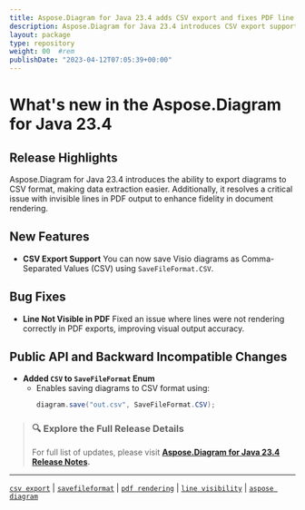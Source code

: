 ```yaml
---
title: Aspose.Diagram for Java 23.4 adds CSV export and fixes PDF line issue
description: Aspose.Diagram for Java 23.4 introduces CSV export support and resolves missing line rendering when saving diagrams to PDF format.
layout: package
type: repository
weight: 00	#rem
publishDate: "2023-04-12T07:05:39+00:00"
---
```


# What's new in the Aspose.Diagram for Java 23.4

## Release Highlights

Aspose.Diagram for Java 23.4 introduces the ability to export diagrams to CSV format, making data extraction easier. Additionally, it resolves a critical issue with invisible lines in PDF output to enhance fidelity in document rendering.

## New Features

- **CSV Export Support**
  You can now save Visio diagrams as Comma-Separated Values (CSV) using `SaveFileFormat.CSV`.

## Bug Fixes

- **Line Not Visible in PDF**
  Fixed an issue where lines were not rendering correctly in PDF exports, improving visual output accuracy.

## Public API and Backward Incompatible Changes

- **Added `CSV` to `SaveFileFormat` Enum**
  - Enables saving diagrams to CSV format using:
    ```java
    diagram.save("out.csv", SaveFileFormat.CSV);
    ```

> ### 🔍 Explore the Full Release Details
>
> For full list of updates, please visit **[Aspose.Diagram for Java 23.4 Release Notes](https://releases.aspose.com/diagram/java/release-notes/2023/aspose-diagram-for-java-23-4-release-notes/).**

---

[`csv export`](https://search.aspose.com/q/csv-export.html) | [`savefileformat`](https://search.aspose.com/q/savefileformat.html) | [`pdf rendering`](https://search.aspose.com/q/pdf-rendering.html) | [`line visibility`](https://search.aspose.com/q/line-visibility.html) | [`aspose diagram`](https://search.aspose.com/q/aspose-diagram.html)
